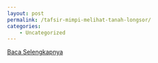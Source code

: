 ```yaml
---
layout: post
permalink: /tafsir-mimpi-melihat-tanah-longsor/
categories:
    - Uncategorized
---
```


[Baca Selengkapnya](/06)